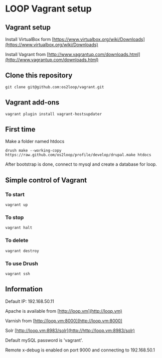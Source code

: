 # LOOP Vagrant setup

## Vagrant setup
Install VirtualBox form [https://www.virtualbox.org/wiki/Downloads](https://www.virtualbox.org/wiki/Downloads)

Install Vagrant from [http://www.vagrantup.com/downloads.html](http://www.vagrantup.com/downloads.html)

## Clone this repository

`git clone git@github.com:os2loop/vagrant.git`

## Vagrant add-ons
`vagrant plugin install vagrant-hostsupdater`

## First time
Make a folder named htdocs

`drush make --working-copy https://raw.github.com/os2loop/profile/develop/drupal.make htdocs`

After bootstrap is done, connect to mysql and create a database for loop.

## Simple control of Vagrant
### To start
`vagrant up`

### To stop
`vagrant halt`

### To delete
`vagrant destroy`

### To use Drush
`vagrant ssh`

## Information
Default IP: 192.168.50.11

Apache is available from [http://loop.vm](http://loop.vm)

Varnish from [http://loop.vm:8000](http://loop.vm:8000)

Solr [http://loop.vm:8983/solr](http://http://loop.vm:8983/solr)

Default mySQL password is 'vagrant'.

Remote x-debug is enabled on port 9000 and connecting to 192.168.50.1
